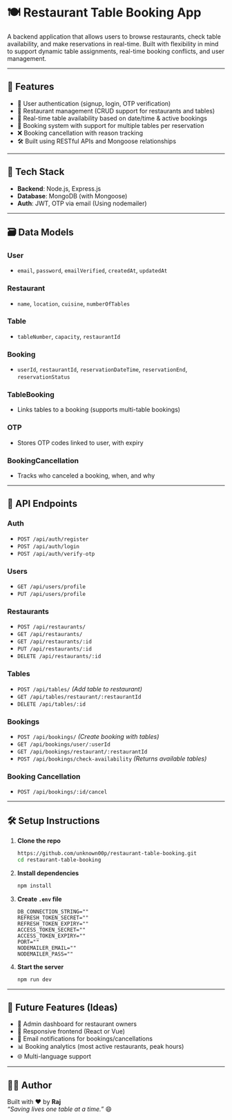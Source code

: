 # 🍽️ Restaurant Table Booking App

A backend application that allows users to browse restaurants, check table availability, and make reservations in real-time. Built with flexibility in mind to support dynamic table assignments, real-time booking conflicts, and user management.

---

## 🚀 Features

- 🔐 User authentication (signup, login, OTP verification)
- 🏢 Restaurant management (CRUD support for restaurants and tables)
- 📅 Real-time table availability based on date/time & active bookings
- 📖 Booking system with support for multiple tables per reservation
- ❌ Booking cancellation with reason tracking
- 🛠️ Built using RESTful APIs and Mongoose relationships

---

## 🧠 Tech Stack

- **Backend**: Node.js, Express.js
- **Database**: MongoDB (with Mongoose)
- **Auth**: JWT, OTP via email (Using nodemailer)

---

## 🗃️ Data Models

### User
- `email`, `password`, `emailVerified`, `createdAt`, `updatedAt`

### Restaurant
- `name`, `location`, `cuisine`, `numberOfTables`

### Table
- `tableNumber`, `capacity`, `restaurantId`

### Booking
- `userId`, `restaurantId`, `reservationDateTime`, `reservationEnd`, `reservationStatus`

### TableBooking
- Links tables to a booking (supports multi-table bookings)

### OTP
- Stores OTP codes linked to user, with expiry

### BookingCancellation
- Tracks who canceled a booking, when, and why

---

## 📖 API Endpoints

### Auth
- `POST /api/auth/register`
- `POST /api/auth/login`
- `POST /api/auth/verify-otp`

### Users
- `GET /api/users/profile`
- `PUT /api/users/profile`

### Restaurants
- `POST /api/restaurants/`
- `GET /api/restaurants/`
- `GET /api/restaurants/:id`
- `PUT /api/restaurants/:id`
- `DELETE /api/restaurants/:id`

### Tables
- `POST /api/tables/` *(Add table to restaurant)*
- `GET /api/tables/restaurant/:restaurantId`
- `DELETE /api/tables/:id`

### Bookings
- `POST /api/bookings/` *(Create booking with tables)*
- `GET /api/bookings/user/:userId`
- `GET /api/bookings/restaurant/:restaurantId`
- `POST /api/bookings/check-availability` *(Returns available tables)*

### Booking Cancellation
- `POST /api/bookings/:id/cancel`

---

## 🛠️ Setup Instructions

1. **Clone the repo**
   ```bash
   https://github.com/unknown00p/restaurant-table-booking.git
   cd restaurant-table-booking
   ```

2. **Install dependencies**
   ```bash
   npm install
   ```

3. **Create `.env` file**
   ```env
   DB_CONNECTION_STRING=""
   REFRESH_TOKEN_SECRET=""
   REFRESH_TOKEN_EXPIRY=""
   ACCESS_TOKEN_SECRET=""
   ACCESS_TOKEN_EXPIRY=""
   PORT=""
   NODEMAILER_EMAIL=""
   NODEMAILER_PASS=""
   ```

4. **Start the server**
   ```bash
   npm run dev
   ```

---

## 🤝 Future Features (Ideas)

- 🧾 Admin dashboard for restaurant owners
- 📱 Responsive frontend (React or Vue)
- 🔔 Email notifications for bookings/cancellations
- 📊 Booking analytics (most active restaurants, peak hours)
- 🌐 Multi-language support

---

## 👨‍💻 Author

Built with ❤️ by **Raj**  
_“Saving lives one table at a time.”_ 😄

